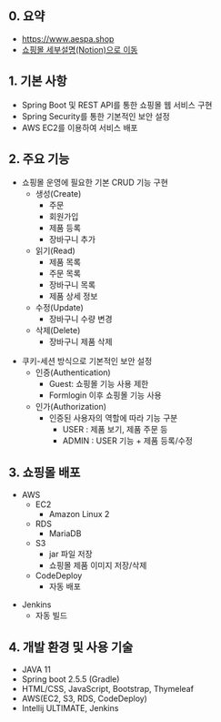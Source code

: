 ## 0. 요약
- https://www.aespa.shop
- [쇼핑몰 세부설명(Notion)으로 이동](https://diagnostic-octopus-3df.notion.site/Spring-REST-API-3720e320689547deae0c766253d0dcc6)

## 1. 기본 사항         
- Spring Boot 및 REST API를 통한 쇼핑몰 웹 서비스 구현
- Spring Security를 통한 기본적인 보안 설정
- AWS EC2를 이용하여 서비스 배포

## 2. 주요 기능 
+ 쇼핑몰 운영에 필요한 기본 CRUD 기능 구현
  - 생성(Create)
    - 주문
    - 회원가입
    - 제품 등록
    - 장바구니 추가
  - 읽기(Read)
      - 제품 목록
      - 주문 목록
      - 장바구니 목록
      - 제품 상세 정보
  - 수정(Update)
      - 장바구니 수량 변경
  - 삭제(Delete)
      - 장바구니 제품 삭제
      
- 쿠키-세션 방식으로 기본적인 보안 설정
  - 인증(Authentication)
      - Guest: 쇼핑몰 기능 사용 제한
      - Formlogin 이후 쇼핑몰 기능 사용
  - 인가(Authorization)
      - 인증된 사용자의 역할에 따라 기능 구분
         + USER : 제품 보기, 제품 주문 등
         + ADMIN : USER 기능 + 제품 등록/수정
        
## 3. 쇼핑몰 배포
- AWS
  + EC2
    - Amazon Linux 2
  + RDS
    - MariaDB
  - S3
    + jar 파일 저장
    + 쇼핑몰 제품 이미지 저장/삭제
  + CodeDeploy
    - 자동 배포

+ Jenkins
  + 자동 빌드 

## 4. 개발 환경 및 사용 기술
- JAVA 11
- Spring boot 2.5.5 (Gradle)
- HTML/CSS, JavaScript, Bootstrap, Thymeleaf
- AWS(EC2, S3, RDS, CodeDeploy)
- Intellij ULTIMATE, Jenkins

